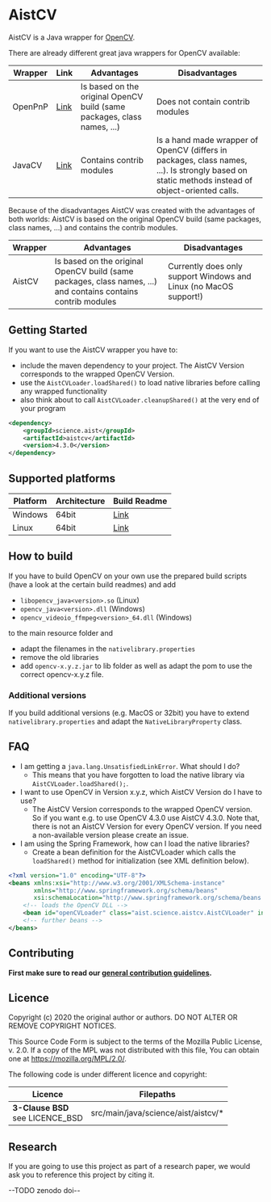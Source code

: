 # AistCV

AistCV is a Java wrapper for [OpenCV](https://github.com/opencv/opencv).

There are already different great java wrappers for OpenCV available:

| Wrapper | Link                                       | Advantages                                                 | Disadvantages                                                             |
|---------|--------------------------------------------|------------------------------------------------------------|---------------------------------------------------------------------------|
| OpenPnP | [Link](https://github.com/openpnp/opencv)  | Is based on the original OpenCV build (same packages, class names, ...)      | Does not contain  contrib modules                                         |
| JavaCV  | [Link](https://github.com/bytedeco/javacv) |  Contains contrib modules | Is a hand made wrapper of OpenCV (differs in packages, class names, ...). Is strongly based on static methods instead of object-oriented calls. |

Because of the disadvantages AistCV was created with the advantages of both worlds: AistCV is based on the original OpenCV build (same packages, class names, ...) and contains the contrib modules.

| Wrapper | Advantages                                                 | Disadvantages                                                             |
|---------|------------------------------------------------------------|---------------------------------------------------------------------------|
| AistCV |  Is based on the original OpenCV build (same packages, class names, ...) and contains contains contrib modules      | Currently does only support Windows and Linux (no MacOS support!) |

## Getting Started

If you want to use the AistCV wrapper you have to:

- include the maven dependency to your project. The AistCV Version corresponds to the wrapped OpenCV Version.
- use the `AistCVLoader.loadShared()` to load native libraries before calling any wrapped functionality
- also think about to call `AistCVLoader.cleanupShared()` at the very end of your program


```xml
<dependency>
    <groupId>science.aist</groupId>
    <artifactId>aistcv</artifactId>
    <version>4.3.0</version>
</dependency>
```

## Supported platforms

| Platform | Architecture | Build Readme |
|----------|--------------|--------------|
| Windows  | 64bit        | [Link](./windows/readme.md) |
| Linux    | 64bit        | [Link](./linux/readme.md) |

## How to build

If you have to build OpenCV on your own use the prepared build scripts (have a look at the certain build readmes) and add

- `libopencv_java<version>.so` (Linux)
- `opencv_java<version>.dll` (Windows)
- `opencv_videoio_ffmpeg<version>_64.dll` (Windows)

to the main resource folder and

- adapt the filenames in the `nativelibrary.properties`
- remove the old libraries
- add `opencv-x.y.z.jar` to lib folder as well as adapt the pom to use the correct opencv-x.y.z file.

### Additional versions

If you build additional versions (e.g. MacOS or 32bit) you have to extend `nativelibrary.properties` and adapt the `NativeLibraryProperty` class. 

## FAQ

- I am getting a `java.lang.UnsatisfiedLinkError`. What should I do?
  - This means that you have forgotten to load the native library via `AistCVLoader.loadShared();`.
- I want to use OpenCV in Version x.y.z, which AistCV Version do I have to use?
  - The AistCV Version corresponds to the wrapped OpenCV version. So if you want e.g. to use OpenCV 4.3.0 use AistCV 4.3.0. Note that, there is not an AistCV Version for every OpenCV version. If you need a non-available version please create an issue. 
- I am using the Spring Framework, how can I load the native libraries?
  -  Create a bean definition for the AistCVLoader which calls the `loadShared()` method for initialization (see XML definition below).

```XML
<?xml version="1.0" encoding="UTF-8"?>
<beans xmlns:xsi="http://www.w3.org/2001/XMLSchema-instance"
       xmlns="http://www.springframework.org/schema/beans"
       xsi:schemaLocation="http://www.springframework.org/schema/beans http://www.springframework.org/schema/beans/spring-beans.xsd">
    <!-- loads the OpenCV DLL -->
    <bean id="openCVLoader" class="aist.science.aistcv.AistCVLoader" init-method="loadShared"/>
    <!-- further beans -->
</beans>
```

## Contributing

**First make sure to read our [general contribution guidelines](https://fhooeaist.github.io/CONTRIBUTING.html).**
   
## Licence

Copyright (c) 2020 the original author or authors.
DO NOT ALTER OR REMOVE COPYRIGHT NOTICES.

This Source Code Form is subject to the terms of the Mozilla Public
License, v. 2.0. If a copy of the MPL was not distributed with this
file, You can obtain one at https://mozilla.org/MPL/2.0/.

The following code is under different licence and copyright: 

| Licence | Filepaths |
|-|-|
| **3-Clause BSD**<br>see LICENCE_BSD | src/main/java/science/aist/aistcv/* |

## Research

If you are going to use this project as part of a research paper, we would ask you to reference this project by citing
it. 

--TODO zenodo doi--

